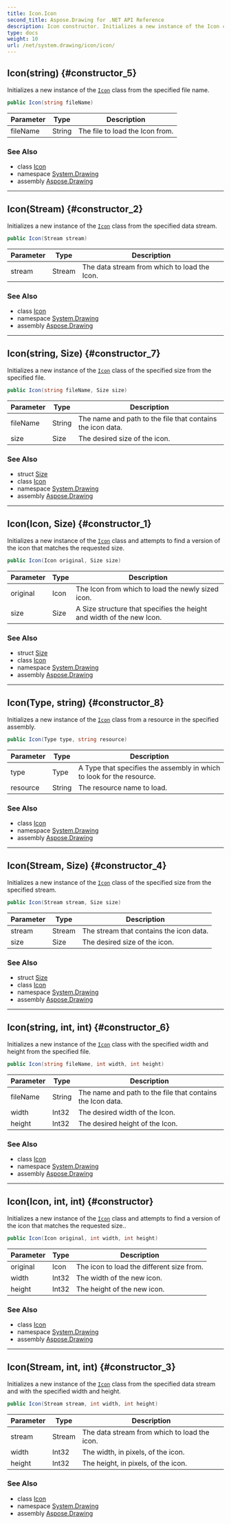 ```yaml
---
title: Icon.Icon
second_title: Aspose.Drawing for .NET API Reference
description: Icon constructor. Initializes a new instance of the Icon class from the specified file name
type: docs
weight: 10
url: /net/system.drawing/icon/icon/
---
```

## Icon(string) {#constructor_5}

Initializes a new instance of the [`Icon`](../) class from the specified file name.

```csharp
public Icon(string fileName)
```

| Parameter | Type | Description |
| --- | --- | --- |
| fileName | String | The file to load the Icon from. |

### See Also

* class [Icon](../)
* namespace [System.Drawing](../../icon/)
* assembly [Aspose.Drawing](../../../)

---

## Icon(Stream) {#constructor_2}

Initializes a new instance of the [`Icon`](../) class from the specified data stream.

```csharp
public Icon(Stream stream)
```

| Parameter | Type | Description |
| --- | --- | --- |
| stream | Stream | The data stream from which to load the Icon. |

### See Also

* class [Icon](../)
* namespace [System.Drawing](../../icon/)
* assembly [Aspose.Drawing](../../../)

---

## Icon(string, Size) {#constructor_7}

Initializes a new instance of the [`Icon`](../) class of the specified size from the specified file.

```csharp
public Icon(string fileName, Size size)
```

| Parameter | Type | Description |
| --- | --- | --- |
| fileName | String | The name and path to the file that contains the icon data. |
| size | Size | The desired size of the icon. |

### See Also

* struct [Size](../../size/)
* class [Icon](../)
* namespace [System.Drawing](../../icon/)
* assembly [Aspose.Drawing](../../../)

---

## Icon(Icon, Size) {#constructor_1}

Initializes a new instance of the [`Icon`](../) class and attempts to find a version of the icon that matches the requested size.

```csharp
public Icon(Icon original, Size size)
```

| Parameter | Type | Description |
| --- | --- | --- |
| original | Icon | The Icon from which to load the newly sized icon. |
| size | Size | A Size structure that specifies the height and width of the new Icon. |

### See Also

* struct [Size](../../size/)
* class [Icon](../)
* namespace [System.Drawing](../../icon/)
* assembly [Aspose.Drawing](../../../)

---

## Icon(Type, string) {#constructor_8}

Initializes a new instance of the [`Icon`](../) class from a resource in the specified assembly.

```csharp
public Icon(Type type, string resource)
```

| Parameter | Type | Description |
| --- | --- | --- |
| type | Type | A Type that specifies the assembly in which to look for the resource. |
| resource | String | The resource name to load. |

### See Also

* class [Icon](../)
* namespace [System.Drawing](../../icon/)
* assembly [Aspose.Drawing](../../../)

---

## Icon(Stream, Size) {#constructor_4}

Initializes a new instance of the [`Icon`](../) class of the specified size from the specified stream.

```csharp
public Icon(Stream stream, Size size)
```

| Parameter | Type | Description |
| --- | --- | --- |
| stream | Stream | The stream that contains the icon data. |
| size | Size | The desired size of the icon. |

### See Also

* struct [Size](../../size/)
* class [Icon](../)
* namespace [System.Drawing](../../icon/)
* assembly [Aspose.Drawing](../../../)

---

## Icon(string, int, int) {#constructor_6}

Initializes a new instance of the [`Icon`](../) class with the specified width and height from the specified file.

```csharp
public Icon(string fileName, int width, int height)
```

| Parameter | Type | Description |
| --- | --- | --- |
| fileName | String | The name and path to the file that contains the Icon data. |
| width | Int32 | The desired width of the Icon. |
| height | Int32 | The desired height of the Icon. |

### See Also

* class [Icon](../)
* namespace [System.Drawing](../../icon/)
* assembly [Aspose.Drawing](../../../)

---

## Icon(Icon, int, int) {#constructor}

Initializes a new instance of the [`Icon`](../) class and attempts to find a version of the icon that matches the requested size..

```csharp
public Icon(Icon original, int width, int height)
```

| Parameter | Type | Description |
| --- | --- | --- |
| original | Icon | The icon to load the different size from. |
| width | Int32 | The width of the new icon. |
| height | Int32 | The height of the new icon. |

### See Also

* class [Icon](../)
* namespace [System.Drawing](../../icon/)
* assembly [Aspose.Drawing](../../../)

---

## Icon(Stream, int, int) {#constructor_3}

Initializes a new instance of the [`Icon`](../) class from the specified data stream and with the specified width and height.

```csharp
public Icon(Stream stream, int width, int height)
```

| Parameter | Type | Description |
| --- | --- | --- |
| stream | Stream | The data stream from which to load the icon. |
| width | Int32 | The width, in pixels, of the icon. |
| height | Int32 | The height, in pixels, of the icon. |

### See Also

* class [Icon](../)
* namespace [System.Drawing](../../icon/)
* assembly [Aspose.Drawing](../../../)


